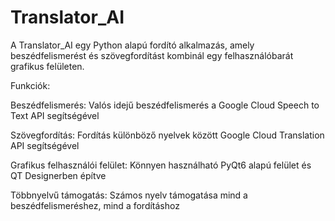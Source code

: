 # Translator_AI

A Translator_AI egy Python alapú fordító alkalmazás, amely beszédfelismerést és szövegfordítást kombinál egy felhasználóbarát grafikus felületen.


Funkciók:

Beszédfelismerés: Valós idejű beszédfelismerés a Google Cloud Speech to Text API segítségével

Szövegfordítás: Fordítás különböző nyelvek között Google Cloud Translation API segítségével

Grafikus felhasználói felület: Könnyen használható PyQt6 alapú felület és QT Designerben építve

Többnyelvű támogatás: Számos nyelv támogatása mind a beszédfelismeréshez, mind a fordításhoz
